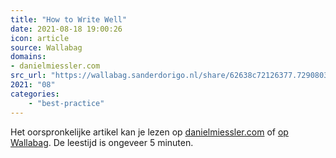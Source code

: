 ```yaml
---
title: "How to Write Well"
date: 2021-08-18 19:00:26
icon: article
source: Wallabag
domains:
- danielmiessler.com
src_url: "https://wallabag.sanderdorigo.nl/share/62638c72126377.72908035"
2021: "08"
categories:
    - "best-practice"
---
```

Het oorspronkelijke artikel kan je lezen op [danielmiessler.com](https://danielmiessler.com/blog/how-to-write-well/) of [op Wallabag](https://wallabag.sanderdorigo.nl/share/62638c72126377.72908035). De leestijd is ongeveer 5 minuten.